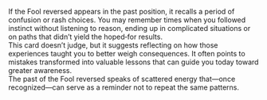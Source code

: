 If the Fool reversed appears in the past position, it recalls a period of confusion or rash choices. You may remember times when you followed instinct without listening to reason, ending up in complicated situations or on paths that didn’t yield the hoped‑for results.  
This card doesn’t judge, but it suggests reflecting on how those experiences taught you to better weigh consequences. It often points to mistakes transformed into valuable lessons that can guide you today toward greater awareness.  
The past of the Fool reversed speaks of scattered energy that—once recognized—can serve as a reminder not to repeat the same patterns.

